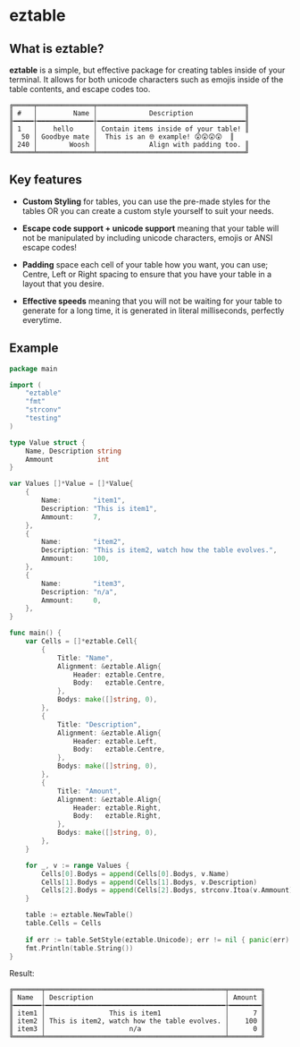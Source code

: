 # eztable

## What is eztable?

**eztable** is a simple, but effective package for creating tables inside of your terminal. It allows for both unicode characters such as emojis inside of the table contents, and escape codes too.

```
╔═════╤══════════════╤═════════════════════════════════════╗
║ #   │         Name │             Description             ║
╟━━━━━┼━━━━━━━━━━━━━━┼━━━━━━━━━━━━━━━━━━━━━━━━━━━━━━━━━━━━━╢
║ 1   │    hello     │ Contain items inside of your table! ║
║  50 │ Goodbye mate │  This is an 🌐 example! 😲😲😲😲  ║
║ 240 │        Woosh │             Align with padding too. ║
╚═════╧══════════════╧═════════════════════════════════════╝
```

## Key features

- **Custom Styling** for tables, you can use the pre-made styles for the tables OR you can create a custom style yourself to suit your needs.

- **Escape code support + unicode support** meaning that your table will not be manipulated by including unicode characters, emojis or ANSI escape codes!

- **Padding** space each cell of your table how you want, you can use; Centre, Left or Right spacing to ensure that you have your table in a layout that you desire.

- **Effective speeds** meaning that you will not be waiting for your table to generate for a long time, it is generated in literal milliseconds, perfectly everytime.

## Example

```go
package main

import (
	"eztable"
	"fmt"
	"strconv"
	"testing"
)

type Value struct {
	Name, Description string
	Ammount           int
}

var Values []*Value = []*Value{
	{
		Name:        "item1",
		Description: "This is item1",
		Ammount:     7,
	},
	{
		Name:        "item2",
		Description: "This is item2, watch how the table evolves.",
		Ammount:     100,
	},
	{
		Name:        "item3",
		Description: "n/a",
		Ammount:     0,
	},
}

func main() {
	var Cells = []*eztable.Cell{
		{
			Title: "Name",
			Alignment: &eztable.Align{
				Header: eztable.Centre,
				Body:   eztable.Centre,
			},
			Bodys: make([]string, 0),
		},
		{
			Title: "Description",
			Alignment: &eztable.Align{
				Header: eztable.Left,
				Body:   eztable.Centre,
			},
			Bodys: make([]string, 0),
		},
		{
			Title: "Amount",
			Alignment: &eztable.Align{
				Header: eztable.Right,
				Body:   eztable.Right,
			},
			Bodys: make([]string, 0),
		},
	}

	for _, v := range Values {
		Cells[0].Bodys = append(Cells[0].Bodys, v.Name)
		Cells[1].Bodys = append(Cells[1].Bodys, v.Description)
		Cells[2].Bodys = append(Cells[2].Bodys, strconv.Itoa(v.Ammount))
	}

	table := eztable.NewTable()
	table.Cells = Cells
	
	if err := table.SetStyle(eztable.Unicode); err != nil { panic(err) }
	fmt.Println(table.String())
}
```

Result:
```
╔═══════╤═════════════════════════════════════════════╤════════╗
║ Name  │ Description                                 │ Amount ║
╟━━━━━━━┼━━━━━━━━━━━━━━━━━━━━━━━━━━━━━━━━━━━━━━━━━━━━━┼━━━━━━━━╢
║ item1 │                This is item1                │      7 ║
║ item2 │ This is item2, watch how the table evolves. │    100 ║
║ item3 │                     n/a                     │      0 ║
╚═══════╧═════════════════════════════════════════════╧════════╝
```